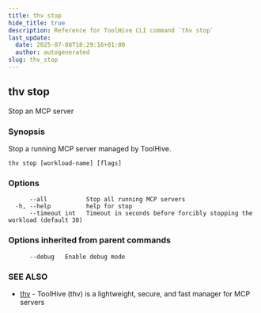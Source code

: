 ```yaml
---
title: thv stop
hide_title: true
description: Reference for ToolHive CLI command `thv stop`
last_update:
  date: 2025-07-08T18:29:16+01:00
  author: autogenerated
slug: thv_stop
---
```


## thv stop

Stop an MCP server

### Synopsis

Stop a running MCP server managed by ToolHive.

```
thv stop [workload-name] [flags]
```

### Options

```
      --all           Stop all running MCP servers
  -h, --help          help for stop
      --timeout int   Timeout in seconds before forcibly stopping the workload (default 30)
```

### Options inherited from parent commands

```
      --debug   Enable debug mode
```

### SEE ALSO

* [thv](thv.md)	 - ToolHive (thv) is a lightweight, secure, and fast manager for MCP servers

